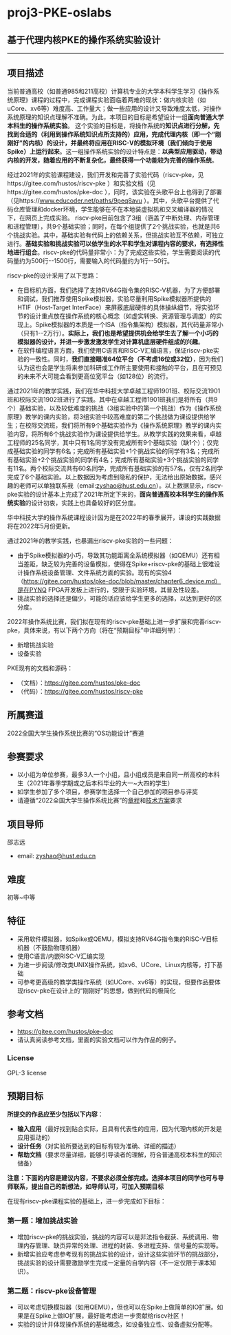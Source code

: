 # proj3-PKE-oslabs

## 基于代理内核PKE的操作系统实验设计

----------


## 项目描述 ##

当前普通高校（如普通985和211高校）计算机专业的大学本科学生学习《操作系统原理》课程的过程中，完成课程实验面临着两难的现状：做内核实验（如uCore、xv6等）难度高、工作量大；做一些应用的设计又导致难度太低，对操作系统原理的知识点理解不准确。为此，本项目的目标是希望设计一组**面向普通大学本科生的操作系统实验**。 这个实验的目标是，将操作系统的**知识点进行分解，先找到合适的（利用到操作系统知识点所支持的）应用，完成代理内核（即一个“刚刚好”的内核）的设计，并最终将应用在RISC-V的模拟环境（我们倾向于使用Spike）上运行起来**。这一组操作系统实验的设计特点是：**以典型应用驱动，带动内核的开发，随着应用的不断复杂化，最终获得一个功能较为完善的操作系统**。

经过2021年的实验课程建设，我们开发和完善了实验代码（riscv-pke，见https://gitee.com/hustos/riscv-pke ）和实验文档（见https://gitee.com/hustos/pke-doc ），同时，该实验在头歌平台上也得到了部署（见https://www.educoder.net/paths/9peq8avu ）。其中，头歌平台提供了代码仓库管理和docker环境，学生能够在不在本地装虚拟机和交叉编译器的情况下，在网页上完成实验。 riscv-pke目前包含了3组（涵盖了中断处理、内存管理和进程管理），共9个基础实验；同时，在每个组提供了2个挑战实验，也就是共6个挑战实验。其中，基础实验有代码上的依赖关系，但挑战实验互不依赖，可独立进行。**基础实验和挑战实验可以依学生的水平和学生对课程内容的要求，有选择性地进行组合**。riscv-pke的代码量非常小：为了完成这些实验，学生需要阅读的代码量约为500行--1500行，需要输入的代码量约为1行--50行。

riscv-pke的设计采用了以下思路：

- 在目标机方面，我们选择了支持RV64G指令集的RISC-V机器，为了方便部署和调试，我们推荐使用Spike模拟器，实验尽量利用Spike模拟器所提供的HTIF（Host-Target InterFace）来屏蔽底层硬件的具体操纵细节，将实验环节的设计重点放在操作系统的核心概念（如虚实转换、资源管理与调度）的实现上。Spike模拟器的本质是一个ISA（指令集架构）模拟器，其代码量非常小（只有1--2万行）。**实际上，我们也是希望提供机会给学生去了解一个小巧的模拟器的设计，并进一步激发激发学生对计算机底层硬件组成的兴趣**。
- 在软件编程语言方面，我们使用C语言和RISC-V汇编语言，保证riscv-pke实验的一致性。同时，**我们直接瞄准64位平台（不考虑16位或32位）**，因为我们认为这也会是学生将来参加科研或工作所主要使用和接触的平台，且在可预见的未来不大可能会看到更高位宽平台（如128位）的流行。

通过2021年的教学实践，我们在华中科技大学卓越工程师1901班、校际交流1901班和校际交流1902班进行了实践。其中在卓越工程师1901班我们是将所有（共9个）基础实验，以及较低难度的挑战（3组实验中的第一个挑战）作为《操作系统原理》教学的课内实验，将3组实验中较高难度的第二个挑战做为课设提供给学生；在校际交流班，我们将所有9个基础实验作为《操作系统原理》教学的课内实验内容，将所有6个挑战实验作为课设提供给学生。从教学实践的效果来看，卓越工程师的25名同学，其中只有1名同学没有完成所有9个基础实验（缺1个）；仅完成基础实验的同学有6名；完成所有基础实验+1个挑战实验的同学有3名；完成所有基础实验+2个挑战实验的同学有4名；完成所有基础实验+3个挑战实验的同学有11名。两个校际交流共有60名同学，完成所有基础实验的有57名，仅有2名同学完成了6个基础实验。以上数据因为考虑到隐私的保护，无法给出原始数据，感兴趣的老师可以单独联系我（email:zyshao@hust.edu.cn）。以上数据显示，riscv-pke实验的设计基本上完成了2021年所定下来的，**面向普通高校本科学生的操作系统实验**的设计初衷，实践上也具备较好的区分度。

华中科技大学的操作系统课程设计因为是在2022年的春季展开，课设的实践数据将在2022年5月份更新。



通过2021年的教学实践，也暴漏出riscv-pke实验的一些问题：

- 由于Spike模拟器的小巧，导致其功能距离全系统模拟器（如QEMU）还有相当差距，缺乏较为完善的设备模拟，使得在Spike+riscv-pke的基础上很难设计操作系统设备管理、文件系统方面的实验。现有的实验4（https://gitee.com/hustos/pke-doc/blob/master/chapter6_device.md）是在PYNQ FPGA开发板上进行的，受限于实验环境，其普及性较差。
- 挑战实验的选择还是偏少，可能的话应该给学生更多的选择，以达到更好的区分度。



2022年操作系统比赛，我们拟在现有的riscv-pke基础上进一步扩展和完善riscv-pke，具体来说，有以下两个方向（将在“预期目标”中详细列举）：

- 新增挑战实验
- 设备实验



PKE现有的文档和源码：  

- （文档）：https://gitee.com/hustos/pke-doc
- （代码）：https://gitee.com/hustos/riscv-pke

## 所属赛道 ##

2022全国大学生操作系统比赛的“OS功能设计”赛道



## 参赛要求 ##

- 以小组为单位参赛，最多3人一个小组，且小组成员是来自同一所高校的本科生（2021年春季学期或之后本科毕业的大一~大四的学生）
- 如学生参加了多个项目，参赛学生选择一个自己参加的项目参与评奖
- 请遵循“2022全国大学生操作系统比赛”的[章程](https://mp.weixin.qq.com/s/yxunoM7MwXJ3EYt4aZCNmw)和[技术方案](https://mp.weixin.qq.com/s/9UUDcTguBCh2UedXlpATXQ)要求

## 项目导师 ##

邵志远

- email: zyshao@hust.edu.cn

## 难度 ##

初等~中等

## 特征 ##

- 采用软件模拟器，如Spike或QEMU，模拟支持RV64G指令集的RISC-V目标机器（不鼓励物理机器）
- 使用C语言/内嵌RISC-V汇编实现
- 为进一步阅读/修改类UNIX操作系统，如xv6、UCore、Linux内核等，打下基础
- 可参考更高级的教学类操作系统（如UCore、xv6等）的实现，但要作品要体现riscv-pke在设计上的“刚刚好”的思想，做到代码的极简化

## 参考文档 ##

- https://gitee.com/hustos/pke-doc
- 请认真阅读参考文档，里面的实验文档可以作为作品的例子。

### License ###

GPL-3 license

## 预期目标 ##

**所提交的作品应至少包括以下内容**：

- **输入应用**（最好找到贴合实际，且具有代表性的应用，因为代理内核的开发是应用驱动的）
- **设计任务**（对实验所要达到的目标有较为准确、详细的描述）
- **帮助文档**（要求尽量详细，能够引导读者的理解，符合普通高校本科生的知识储备）

**注意：下面的内容是建议内容，不要求必须全部完成。选择本项目的同学也可与导师联系，提出自己的新想法，如导师认可，可加入预期目标**


在现有riscv-pke课程实验的基础上，进一步完成如下目标：

### 第一题：增加挑战实验 ###

- 增加riscv-pke的挑战实验，挑战的内容可以是非法指令截获、系统调用、物理内存管理、缺页异常的处理、进程的封装、多进程支持、信号量的实现等。
- 新增实验应考虑参考现有的挑战实验的设计，设计这些实验环节的挑战部分，挑战实验的设计需要激励学生完成一定量的自学内容（不一定仅限于课本知识）。

### 第二题：riscv-pke设备管理 ###

- 可以考虑切换模拟器（如用QEMU），但也可以在Spike上做简单的IO扩展。如果是在Spike上做IO扩展，最好能考虑进一步贡献给riscv社区！
- 实验的设计并体现操作系统的基础概念，如设备独立性、设备虚拟分配等。

